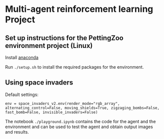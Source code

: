 # Multi-agent reinforcement learning Project

## Set up instructions for the PettingZoo environment project (Linux)

Install [anaconda](https://docs.anaconda.com/anaconda/install/linux/)

Run `./setup.sh` to install the required packages for the environment.

## Using space invaders

Default settings:

```(python)
env = space_invaders_v2.env(render_mode="rgb_array", alternating_control=False, moving_shields=True, zigzaging_bombs=False, fast_bomb=False, invisible_invaders=False)
```

The notebook `./playground.ipynb` contains the code for the agent and the environment and can be used to test the agent and obtain output images and results.

